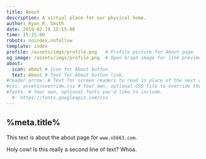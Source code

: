 ```yaml
---
title: About
description: A virtual place for our physical home.
author: Ryan R. Smith
date: 2019-02-19 15:15:00
time: 15:15:00
robots: noindex,nofollow
template: index
profile: /assets/imgs/profile.png   # Profile picture for About page.
og_image: /assets/imgs/profile.png  # Open Graph image for link previews.
about:
  icon: about # Icon for About button.
  text: About # Text for About button link.
#reader_arrow: # Text for screen readers to read in place of the next arrow on the About page.
#css: assets/override.css # Your own, optional CSS file to override theme styles.
#fonts: # Your own, optional fonts you'd like to include.
  #- https://fonts.googleapis.com/css
---
```


## %meta.title%
This text is about the about page for `www.n5663.com`.

Holy cow! Is this really a second line of text? Whoa.
